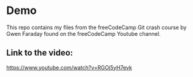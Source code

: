 # Demo

This repo contains my files from the freeCodeCamp Git crash course by Gwen Faraday found on the freeCodeCamp Youtube channel.

## Link to the video:

https://www.youtube.com/watch?v=RGOj5yH7evk
